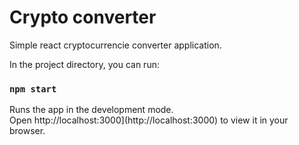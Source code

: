 # Crypto converter 

Simple react cryptocurrencie converter application. 

In the project directory, you can run:

### `npm start`

Runs the app in the development mode.\
Open http://localhost:3000](http://localhost:3000) to view it in your browser.
